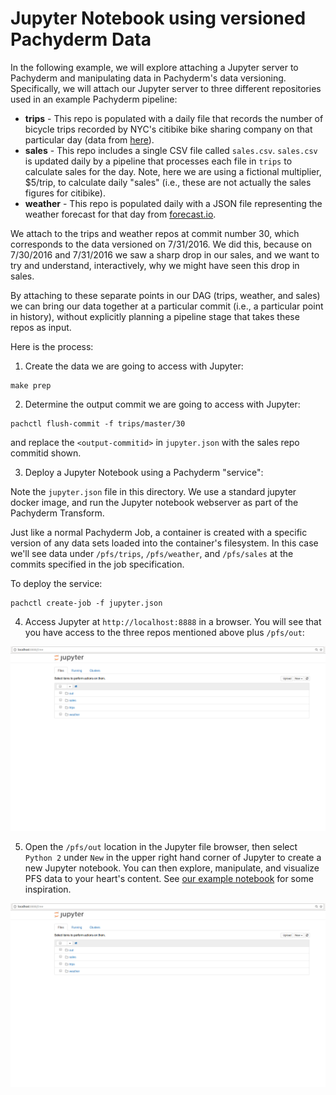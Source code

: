 # Jupyter Notebook using versioned Pachyderm Data

In the following example, we will explore attaching a Jupyter server to Pachyderm and manipulating data in Pachyderm's data versioning.  Specifically, we will attach our Jupyter server to three different repositories used in an example Pachyderm pipeline:

- **trips** - This repo is populated with a daily file that records the number of bicycle trips recorded by NYC's citibike bike sharing company on that particular day (data from [here](https://www.citibikenyc.com/system-data)).
- **sales** - This repo includes a single CSV file called `sales.csv`.  `sales.csv` is updated daily by a pipeline that processes each file in `trips` to calculate sales for the day.  Note, here we are using a fictional multiplier, $5/trip, to calculate daily "sales" (i.e., these are not actually the sales figures for citibike).
- **weather** - This repo is populated daily with a JSON file representing the weather forecast for that day from [forecast.io](https://darksky.net/forecast/40.7127,-74.0059/us12/en).

We attach to the trips and weather repos at commit number 30, which corresponds to the data versioned on 7/31/2016. We did this, because on 7/30/2016 and 7/31/2016 we saw a sharp drop in our sales, and we want to try and understand, interactively, why we might have seen this drop in sales.

By attaching to these separate points in our DAG (trips, weather, and sales) we can bring our data together at a particular commit (i.e., a particular point in history), without explicitly planning a pipeline stage that takes these repos as input.

Here is the process:

1) Create the data we are going to access with Jupyter:

```
make prep
```

2) Determine the output commit we are going to access with Jupyter:

```
pachctl flush-commit -f trips/master/30
```

and replace the `<output-commitid>` in `jupyter.json` with the sales repo commitid shown. 

3) Deploy a Jupyter Notebook using a Pachyderm "service":

Note the `jupyter.json` file in this directory. We use a standard jupyter docker image, and run the Jupyter notebook webserver as part of the Pachyderm Transform. 

Just like a normal Pachyderm Job, a container is created with a specific version of any data sets loaded into the container's filesystem.  In this case we'll see data under `/pfs/trips`, `/pfs/weather`, and `/pfs/sales` at the commits specified in the job specification.

To deploy the service:

```
pachctl create-job -f jupyter.json
```

4) Access Jupyter at `http://localhost:8888` in a browser.  You will see that you have access to the three repos mentioned above plus `/pfs/out`:

![alt tag](jupyter1.png)

5) Open the `/pfs/out` location in the Jupyter file browser, then select `Python 2` under `New` in the upper right hand corner of Jupyter to create a new Jupyter notebook.  You can then explore, manipulate, and visualize PFS data to your heart's content.  See [our example notebook](investigate-unexpected-sales.ipynb) for some inspiration.

![alt tag](jupyter1.png)
